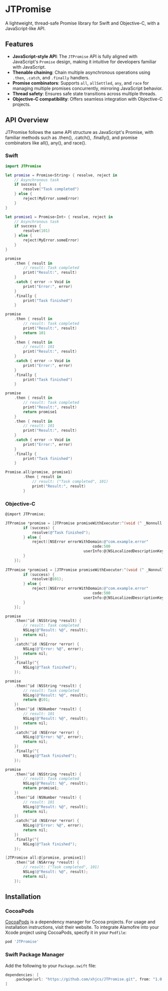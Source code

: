 # JTPromise

A lightweight, thread-safe Promise library for Swift and Objective-C, with a JavaScript-like API.

## Features

- **JavaScript-style API**: The `JTPromise` API is fully aligned with JavaScript's `Promise` design, making it intuitive for developers familiar with JavaScript.
- **Thenable chaining**: Chain multiple asynchronous operations using `.then`, `.catch`, and `.finally` handlers.
- **Promise combinators**: Supports `all`, `allSettled`, `any`, and `race` for managing multiple promises concurrently, mirroring JavaScript behavior.
- **Thread safety**: Ensures safe state transitions across multiple threads.
- **Objective-C compatibility**: Offers seamless integration with Objective-C projects.

## API Overview
JTPromise follows the same API structure as JavaScript's Promise, with familiar methods such as .then(), .catch(), .finally(), and promise combinators like all(), any(), and race().

### Swift
```Swift
import JTPromise

let promise = Promise<String> { resolve, reject in
    // Asynchronous task
    if success {
        resolve("Task completed")
    } else {
        reject(MyError.someError)
    }
}

let promise1 = Promise<Int> { resolve, reject in
    // Asynchronous task
    if success {
        resolve(101)
    } else {
        reject(MyError.someError)
    }
}

promise
    .then { result in
        // result: Task completed
        print("Result:", result)
    }
    .catch { error -> Void in
        print("Error:", error)
    }
    .finally {
        print("Task finished")
    }

promise
    .then { result in
        // result: Task completed
        print("Result:", result)
        return 101
    }
    .then { result in
        // result: 101
        print("Result:", result)
    }
    .catch { error -> Void in
        print("Error:", error)
    }
    .finally {
        print("Task finished")
    }

promise
    .then { result in
        // result: Task completed
        print("Result:", result)
        return promise1
    }
    .then { result in
        // result: 101
        print("Result:", result)
    }
    .catch { error -> Void in
        print("Error:", error)
    }
    .finally {
        print("Task finished")
    }

Promise.all(promise, promise1)
        .then { result in
            // result: ("Task completed", 101)
            print("Result:", result)
        }

```
### Objective-C
```objective-c
@import JTPromise;

JTPromise *promise = [JTPromise promiseWithExecutor:^(void (^ _Nonnull resolve)(id _Nullable), void (^ _Nonnull reject)(NSError * _Nonnull)) {
        if (success) {
            resolve(@"Task finished");
        } else {
            reject([NSError errorWithDomain:@"com.example.error"
                                       code:500
                                   userInfo:@{NSLocalizedDescriptionKey: @"Something went wrong"}]);
        }
    }];
    
JTPromise *promise1 = [JTPromise promiseWithExecutor:^(void (^ _Nonnull resolve)(id _Nullable), void (^ _Nonnull reject)(NSError * _Nonnull)) {
        if (success) {
            resolve(@101);
        } else {
            reject([NSError errorWithDomain:@"com.example.error"
                                       code:500
                                   userInfo:@{NSLocalizedDescriptionKey: @"Something went wrong"}]);
        }
    }];

promise
    .then(^id (NSString *result) {
        // result: Task completed
        NSLog(@"Result: %@", result);
        return nil;
    })
    .catch(^id (NSError *error) {
        NSLog(@"Error: %@", error);
        return nil;
    })
    .finally(^{
        NSLog(@"Task finished");
    });

promise
    .then(^id (NSString *result) {
        // result: Task completed
        NSLog(@"Result: %@", result);
        return @101;
    })
    .then(^id (NSNumber *result) {
        // result: 101
        NSLog(@"Result: %@", result);
        return nil;
    })
    .catch(^id (NSError *error) {
        NSLog(@"Error: %@", error);
        return nil;
    })
    .finally(^{
        NSLog(@"Task finished");
    });

promise
    .then(^id (NSString *result) {
        // result: Task completed
        NSLog(@"Result: %@", result);
        return promise1;
    })
    .then(^id (NSNumber *result) {
        // result: 101
        NSLog(@"Result: %@", result);
        return nil;
    })
    .catch(^id (NSError *error) {
        NSLog(@"Error: %@", error);
        return nil;
    })
    .finally(^{
        NSLog(@"Task finished");
    });

[JTPromise all:@[promise, promise1]]
    .then(^id (NSArray *result) {
        // result: ("Task completed", 101)
        NSLog(@"Result: %@", result);
        return nil;
    });

```


## Installation

### CocoaPods

[CocoaPods](https://cocoapods.org) is a dependency manager for Cocoa projects. For usage and installation instructions, visit their website. To integrate Alamofire into your Xcode project using CocoaPods, specify it in your `Podfile`:

```ruby
pod 'JTPromise'
```

### Swift Package Manager

Add the following to your `Package.swift` file:

```swift
dependencies: [
    .package(url: "https://github.com/xhjcs/JTPromise.git", from: "1.0.5")
]
```